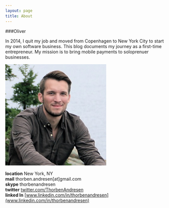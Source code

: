 ```yaml
---
layout: page
title: About
---
```


###Oliver

In 2014, I quit my job and moved from Copenhagen to New York City to start my own software business. This blog documents my journey as a first-time entrepreneur. My mission is to bring mobile payments to soloprenuer businesses.

![Thorben](/assets/thorben_blog3.jpg)

**location** New York, NY  
**mail** thorben.andresen[at]gmail.com  
**skype** thorbenandresen  
**twitter** [twitter.com/ThorbenAndresen](https://twitter.com/ThorbenAndresen)  
**linked ln** [www.linkedin.com/in/thorbenandresen](www.linkedin.com/in/thorbenandresen)  

